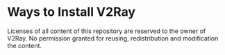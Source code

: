 # Ways to Install V2Ray

Licenses of all content of this repository are reserved to the owner of V2Ray. No permission granted for reusing, redistribution and modification the content.
